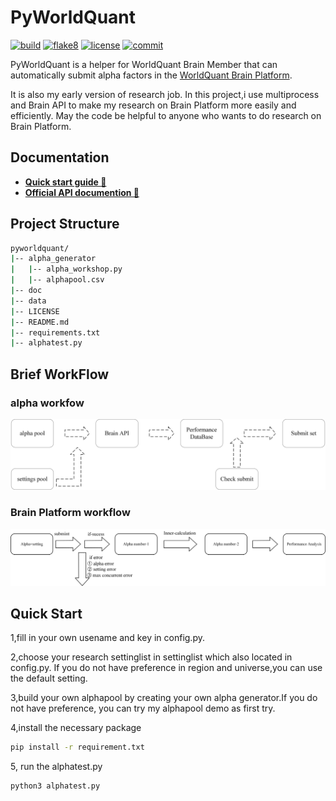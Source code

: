 # PyWorldQuant

[![build](https://github.com/whosquant/pyworldquant/workflows/build/badge.svg)](https://github.com/whosquant/pyworldquant/actions?query=workflow%3Abuild)  [![flake8](https://github.com/whosquant/pyworldquant/workflows/lint/badge.svg)](https://github.com/whosquant/pyworldquant/viztracer/actions?query=workflow%3ALint)   [![license](https://img.shields.io/github/license/whosquant/pyworldquant)](https://github.com/whosquant/pyworldquant/blob/master/LICENSE)  [![commit](https://img.shields.io/github/last-commit/whosquant/pyworldquant)](https://github.com/whosquant/pyworldquant/commits/master)  

PyWorldQuant is a helper for WorldQuant Brain Member that can automatically submit alpha factors in the [WorldQuant Brain Platform](https://platform.worldquantbrain.com/).

It is also my early version of research job. In this project,i use multiprocess and Brain API to make my research on Brain Platform more easily and efficiently. May the code be helpful to anyone who wants to do research on Brain Platform.
## Documentation

- **[Quick start guide 🚀](./docs/GETTING-STARTED.md)**
- **[Official API documention 📡](https://platform.worldquantbrain.com/learn/documentation/consultant-information/brain-api)**

## Project Structure

```sh
pyworldquant/
|-- alpha_generator
|   |-- alpha_workshop.py
|   |-- alphapool.csv
|-- doc
|-- data
|-- LICENSE
|-- README.md
|-- requirements.txt
|-- alphatest.py
```


## Brief WorkFlow
### alpha workfow
![insample](./doc/c1.png)

### Brain Platform workflow
![insample](./doc/c2.png)

## Quick Start

1,fill in your own usename and key in config.py.

2,choose your research settinglist in settinglist which also located in config.py. If you do not have preference in region and universe,you can use the default setting.

3,build your own alphapool by creating your own alpha generator.If you do not have preference, you can try my alphapool demo as first try.

4,install the necessary package

```sh
pip install -r requirement.txt
```

5, run the alphatest.py

```sh
python3 alphatest.py 
```

